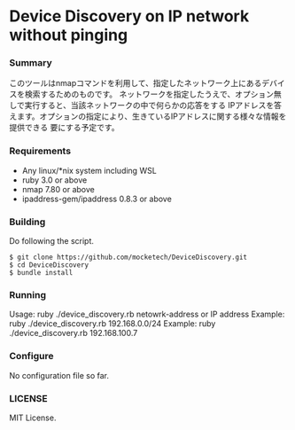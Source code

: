 # Device Discovery on IP network without pinging

### Summary
このツールはnmapコマンドを利用して、指定したネットワーク上にあるデバイスを検索するためのものです。
ネットワークを指定したうえで、オプション無しで実行すると、当該ネットワークの中で何らかの応答をする
IPアドレスを答えます。オプションの指定により、生きているIPアドレスに関する様々な情報を提供できる
要にする予定です。

### Requirements

* Any linux/*nix system including WSL
* ruby 3.0 or above
* nmap 7.80 or above
* ipaddress-gem/ipaddress 0.8.3 or above

### Building

Do following the script.

```
$ git clone https://github.com/mocketech/DeviceDiscovery.git
$ cd DeviceDiscovery
$ bundle install
```

### Running

Usage: ruby ./device_discovery.rb netowrk-address or IP address
Example: ruby ./device_discovery.rb 192.168.0.0/24
Example: ruby ./device_discovery.rb 192.168.100.7

### Configure

No configuration file so far.

### LICENSE

MIT License.

